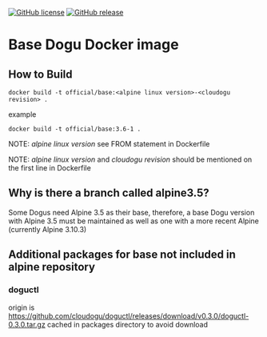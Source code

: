 [![GitHub license](https://img.shields.io/github/license/cloudogu/base.svg)](https://github.com/cloudogu/base/blob/master/LICENSE)
[![GitHub release](https://img.shields.io/github/release/cloudogu/base.svg)](https://github.com/cloudogu/base/releases)

# Base Dogu Docker image

## How to Build

    docker build -t official/base:<alpine linux version>-<cloudogu revision> .

example

    docker build -t official/base:3.6-1 .


NOTE: _alpine linux version_ see FROM statement in Dockerfile

NOTE: _alpine linux version_ and _cloudogu revision_ should be mentioned on the first line in Dockerfile

## Why is there a branch called alpine3.5?

Some Dogus need Alpine 3.5 as their base, therefore, a base Dogu version with Alpine 3.5 must be maintained as well as one with a more recent Alpine (currently Alpine 3.10.3)

## Additional packages for base not included in alpine repository

### doguctl

origin is https://github.com/cloudogu/doguctl/releases/download/v0.3.0/doguctl-0.3.0.tar.gz
cached in packages directory to avoid download
